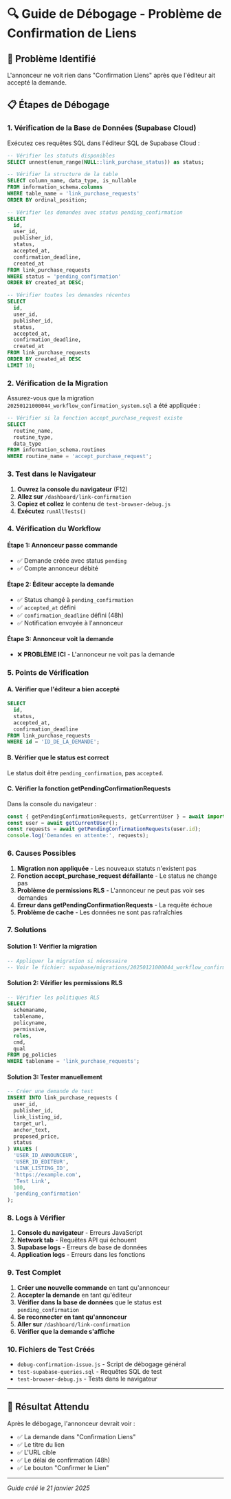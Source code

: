 # 🔍 Guide de Débogage - Problème de Confirmation de Liens

## 🎯 Problème Identifié
L'annonceur ne voit rien dans "Confirmation Liens" après que l'éditeur ait accepté la demande.

## 📋 Étapes de Débogage

### 1. **Vérification de la Base de Données (Supabase Cloud)**

Exécutez ces requêtes SQL dans l'éditeur SQL de Supabase Cloud :

```sql
-- Vérifier les statuts disponibles
SELECT unnest(enum_range(NULL::link_purchase_status)) as status;

-- Vérifier la structure de la table
SELECT column_name, data_type, is_nullable 
FROM information_schema.columns 
WHERE table_name = 'link_purchase_requests' 
ORDER BY ordinal_position;

-- Vérifier les demandes avec status pending_confirmation
SELECT 
  id, 
  user_id, 
  publisher_id, 
  status, 
  accepted_at, 
  confirmation_deadline,
  created_at
FROM link_purchase_requests 
WHERE status = 'pending_confirmation'
ORDER BY created_at DESC;

-- Vérifier toutes les demandes récentes
SELECT 
  id, 
  user_id, 
  publisher_id, 
  status, 
  accepted_at, 
  confirmation_deadline,
  created_at
FROM link_purchase_requests 
ORDER BY created_at DESC 
LIMIT 10;
```

### 2. **Vérification de la Migration**

Assurez-vous que la migration `20250121000044_workflow_confirmation_system.sql` a été appliquée :

```sql
-- Vérifier si la fonction accept_purchase_request existe
SELECT 
  routine_name, 
  routine_type, 
  data_type
FROM information_schema.routines 
WHERE routine_name = 'accept_purchase_request';
```

### 3. **Test dans le Navigateur**

1. **Ouvrez la console du navigateur** (F12)
2. **Allez sur** `/dashboard/link-confirmation`
3. **Copiez et collez** le contenu de `test-browser-debug.js`
4. **Exécutez** `runAllTests()`

### 4. **Vérification du Workflow**

#### Étape 1: Annonceur passe commande
- ✅ Demande créée avec status `pending`
- ✅ Compte annonceur débité

#### Étape 2: Éditeur accepte la demande
- ✅ Status changé à `pending_confirmation`
- ✅ `accepted_at` défini
- ✅ `confirmation_deadline` défini (48h)
- ✅ Notification envoyée à l'annonceur

#### Étape 3: Annonceur voit la demande
- ❌ **PROBLÈME ICI** - L'annonceur ne voit pas la demande

### 5. **Points de Vérification**

#### A. Vérifier que l'éditeur a bien accepté
```sql
SELECT 
  id, 
  status, 
  accepted_at, 
  confirmation_deadline
FROM link_purchase_requests 
WHERE id = 'ID_DE_LA_DEMANDE';
```

#### B. Vérifier que le status est correct
Le status doit être `pending_confirmation`, pas `accepted`.

#### C. Vérifier la fonction getPendingConfirmationRequests
Dans la console du navigateur :
```javascript
const { getPendingConfirmationRequests, getCurrentUser } = await import('./src/lib/supabase.ts');
const user = await getCurrentUser();
const requests = await getPendingConfirmationRequests(user.id);
console.log('Demandes en attente:', requests);
```

### 6. **Causes Possibles**

1. **Migration non appliquée** - Les nouveaux statuts n'existent pas
2. **Fonction accept_purchase_request défaillante** - Le status ne change pas
3. **Problème de permissions RLS** - L'annonceur ne peut pas voir ses demandes
4. **Erreur dans getPendingConfirmationRequests** - La requête échoue
5. **Problème de cache** - Les données ne sont pas rafraîchies

### 7. **Solutions**

#### Solution 1: Vérifier la migration
```sql
-- Appliquer la migration si nécessaire
-- Voir le fichier: supabase/migrations/20250121000044_workflow_confirmation_system.sql
```

#### Solution 2: Vérifier les permissions RLS
```sql
-- Vérifier les politiques RLS
SELECT 
  schemaname, 
  tablename, 
  policyname, 
  permissive, 
  roles, 
  cmd, 
  qual
FROM pg_policies 
WHERE tablename = 'link_purchase_requests';
```

#### Solution 3: Tester manuellement
```sql
-- Créer une demande de test
INSERT INTO link_purchase_requests (
  user_id, 
  publisher_id, 
  link_listing_id, 
  target_url, 
  anchor_text, 
  proposed_price, 
  status
) VALUES (
  'USER_ID_ANNOUNCEUR',
  'USER_ID_EDITEUR', 
  'LINK_LISTING_ID',
  'https://example.com',
  'Test Link',
  100,
  'pending_confirmation'
);
```

### 8. **Logs à Vérifier**

1. **Console du navigateur** - Erreurs JavaScript
2. **Network tab** - Requêtes API qui échouent
3. **Supabase logs** - Erreurs de base de données
4. **Application logs** - Erreurs dans les fonctions

### 9. **Test Complet**

1. **Créer une nouvelle commande** en tant qu'annonceur
2. **Accepter la demande** en tant qu'éditeur
3. **Vérifier dans la base de données** que le status est `pending_confirmation`
4. **Se reconnecter en tant qu'annonceur**
5. **Aller sur** `/dashboard/link-confirmation`
6. **Vérifier que la demande s'affiche**

### 10. **Fichiers de Test Créés**

- `debug-confirmation-issue.js` - Script de débogage général
- `test-supabase-queries.sql` - Requêtes SQL de test
- `test-browser-debug.js` - Tests dans le navigateur

---

## 🎯 Résultat Attendu

Après le débogage, l'annonceur devrait voir :
- ✅ La demande dans "Confirmation Liens"
- ✅ Le titre du lien
- ✅ L'URL cible
- ✅ Le délai de confirmation (48h)
- ✅ Le bouton "Confirmer le Lien"

---

*Guide créé le 21 janvier 2025*
